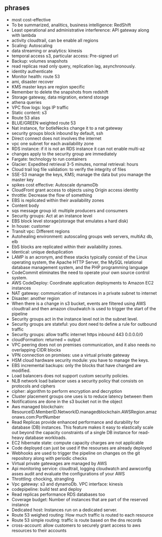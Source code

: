 ## phrases

+ most cost-effective
+ To be summarized, analitics, business intelligence: RedShift
+ Least operational and administrative interference: API gateway along with lambda
+ activity cloudtrail, can be enable all regions
+ Scaling: Autoscaling
+ data streaming or analytics: kinesis
+ temporal access s3, particular access: Pre-signed url
+ Backup: volumes snapshots
+ read replicas read only query, replication lag, asynchronously.
+ identity authenticate
+ Monitor health: route 53
+ ami, disaster recover
+ KMS master keys are region specific 
+ Remember to delete the snapshots from redshift
+ Storage gateway, data migration, extend storage
+ athena queries
+ VPC flow logs: logs IP traffic
+ Static content: s3
+ Route 53 alias
+ BLUE/GREEN weighted route 53
+ Nat instance, for botleNecks change it to a  nat gateway
+ security groups block inbound by default, ssh
+ Direct connect does not involves the internet
+ vpc one subnet for each availability zone
+ RDS instance: if it is not an RDS instance it can not enable multi-az
+ changes apply to the security group are immediately
+ Fargate: technology to run containers
+ Glacier: Expedited retrieval 3-5 minutes, normal retrieval: hours
+ Cloud trail log file validation: to verify the integrity of files
+ SSE-S3 manage the keys, KMS; manage the data but you manage the master key
+ spikes cost effective:  Autoscale dynamoDb
+ CloudFront grant access to objects using Origin access identity
+ throttle: Decrease the flow of something
+ EBS is replicated  within their availability zones
+ Content body
+ sqs message group id: multiple producers and consumers
+ Security groups: Act at an instance level
+ EBS block level storage(storage that emulates a hard disk)
+ In house: customer
+ Transit vpc: Different regions
+ Autohealing environment: autoscaling groups web servers, multiAz db, elb
+ EbS blocks are replicated within their availability zones.
+ Identical: unique deduplication
+ LAMP is an acronym, and these stacks typically consist of the Linux operating system, the Apache HTTP Server, the MySQL relational database management system, and the PHP programming language
+ CodeCommit eliminates the need to operate your own source control system.
+ AWS CodeDeploy: Coordinate application deployments to Amazon EC2 instances
+ NAT gateway:  communication of instances in a private subnet to internet
+ Disaster: another region
+ When there is a change in s3 bucket, events are filtered using AWS cloudtrail  and then amazon cloudwatch is used to trigger the start of the pipeline
+ Security groups act in the instance level not in the subnet level.
+ Security groups are stateful: you dont need to define a rule for outbound traffic
+ Security groups: allow traffic internet https inbound 443 0.0.0.0/0 
+ cloudFormation: returned = output
+ VPC peering does not on premises communication, and it also needs no overlapping CIDR blocks
+ VPN connection on promises:  use a virtual private gateway
+ HSM cloud hardware security module: you have to manage the keys.
+ EBS incremental backups: only the blocks that have changed are modified.
+ Load balancers does not support custom security policies.
+ NLB network load balancer uses a security policy that consists on protocols and ciphers
+ cipher: algorithm to perform encryption and decryption
+ Cluster placement groups one uses is to reduce latency  between them
+ Notifications are done in the s3 bucket not in the object
+ Aws managed blockchain: ResourceID.MemberID.NetworkID.managedblockchain.AWSRegion.amazonaws.com:PortNumber
+ Read Replicas provide enhanced performance and durability for database (DB) instances. This feature makes it easy to elastically scale out beyond the capacity constraints of a single DB instance for read-heavy database workloads. 
+ EC2 hibernate state: compute capacity charges are not applicable
+ Code deployed can just be used if the resourses are already deployed
+ Webhooks are used to trigger the pipeline on changes on the git repository along with periodic checks
+ Virtual private gatewages are managed by AWS
+ Api monitoring service:  cloudtrail, logging cloudwatch and awwconfig asses audit and evaluate the configurations of your AWS
+ Throttling: chocking, strangling
+ Vpc gateway: s3 and dynamoDb. VPC interface: kinesis
+ codepipeline: build test and deploy
+ Read replicas performance RDS databases too
+ Coverage budget: Number of instances that are part of the reserved instance
+ Dedicated host: Instances run on a dedicated server.
+ Route 53 weighed routing: How much traffic is routed to each resource 
+ Route 53 simple routing: traffic is route based on the dns records
+ cross-account: allow customers to securely grant access to aws resources to their accounts 

 